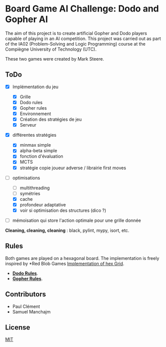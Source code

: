 # Board Game AI Challenge: Dodo and Gopher AI

The aim of this project is to create artificial Gopher and Dodo players capable of playing in an AI competition. 
This project was carried out as part of the IA02 (Problem-Solving and Logic Programming) course at the Compiègne University of Technology (UTC).

These two games were created by Mark Steere.

## ToDo

- [x] Implémentation du jeu 
  - [x] Grille
  - [x] Dodo rules
  - [x] Gopher rules
  - [x] Environnement
  - [x] Création des stratégies de jeu 
  - [x] Serveur 
- [x] différentes stratégies
  - [x] minmax simple
  - [x] alpha-beta simple
  - [x] fonction d'évaluation
  - [x] MCTS
  - [x] stratégie copie joueur adverse / librairie first moves
- [ ] optimisations
  - [ ] multithreading
  - [ ] symétries
  - [x] cache
  - [x] profondeur adaptative
  - [x] voir si optimisation des structures (dico ?)
- [ ] mémoisation qui store l'action optimale pour une grille donnée 


**Cleaning, cleaning, cleaning** : black, pylint, mypy, isort, etc.
  


## Rules 
Both games are played on a hexagonal board. The implementation is freely inspired by *Red Blob Games [Implementation of hex Grid](https://www.redblobgames.com/grids/hexagons/).

* **[Dodo Rules](https://www.redblobgames.com/grids/hexagons/)**.
* **[Gopher Rules](https://www.marksteeregames.com/Dodo_rules.pdf)**.

## Contributors
* Paul Clément 
* Samuel Manchajm

## License
[MIT](https://choosealicense.com/licenses/mit/)
